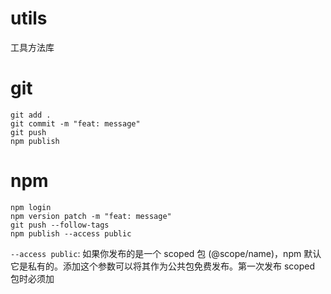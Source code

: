# utils

工具方法库

# git

```
git add .
git commit -m "feat: message"
git push
npm publish
```

# npm

```
npm login
npm version patch -m "feat: message"
git push --follow-tags
npm publish --access public
```

`--access public`: 如果你发布的是一个 scoped 包 (@scope/name)，npm 默认它是私有的。添加这个参数可以将其作为公共包免费发布。第一次发布 scoped 包时必须加
